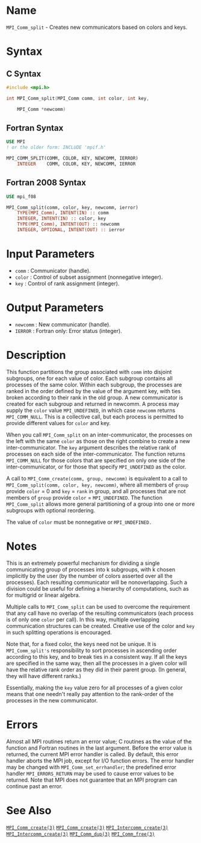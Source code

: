 # Name

`MPI_Comm_split` - Creates new communicators based on colors and
keys.

# Syntax

## C Syntax

```c
#include <mpi.h>

int MPI_Comm_split(MPI_Comm comm, int color, int key,

    MPI_Comm *newcomm)
```

## Fortran Syntax

```fortran
USE MPI
! or the older form: INCLUDE 'mpif.h'

MPI_COMM_SPLIT(COMM, COLOR, KEY, NEWCOMM, IERROR)
    INTEGER    COMM, COLOR, KEY, NEWCOMM, IERROR
```

## Fortran 2008 Syntax

```fortran
USE mpi_f08

MPI_Comm_split(comm, color, key, newcomm, ierror)
    TYPE(MPI_Comm), INTENT(IN) :: comm
    INTEGER, INTENT(IN) :: color, key
    TYPE(MPI_Comm), INTENT(OUT) :: newcomm
    INTEGER, OPTIONAL, INTENT(OUT) :: ierror
```


# Input Parameters

* `comm` : Communicator (handle).
* `color` : Control of subset assignment (nonnegative integer).
* `key` : Control of rank assignment (integer).

# Output Parameters

* `newcomm` : New communicator (handle).
* `IERROR` : Fortran only: Error status (integer).

# Description

This function partitions the group associated with `comm` into disjoint
subgroups, one for each value of color. Each subgroup contains all
processes of the same color. Within each subgroup, the processes are
ranked in the order defined by the value of the argument key, with ties
broken according to their rank in the old group. A new communicator is
created for each subgroup and returned in newcomm. A process may supply
the `color` value `MPI_UNDEFINED`, in which case `newcomm` returns
`MPI_COMM_NULL`. This is a collective call, but each process is permitted
to provide different values for `color` and key.

When you call `MPI_Comm_split` on an inter-communicator, the processes on
the left with the same `color` as those on the right combine to create a
new inter-communicator. The `key` argument describes the relative rank of
processes on each side of the inter-communicator. The function returns
`MPI_COMM_NULL` for those colors that are specified on only one side of
the inter-communicator, or for those that specify `MPI_UNDEFINED` as the
color.

A call to `MPI_Comm_create(comm, group, newcomm)` is equivalent to a
call to `MPI_Comm_split(comm, color, key, newcomm)`, where all
members of `group` provide `color` = 0 and `key` = `rank` in group, and
all processes that are not members of `group` provide `color` =
`MPI_UNDEFINED`. The function `MPI_Comm_split` allows more general
partitioning of a group into one or more subgroups with optional
reordering.

The value of `color` must be nonnegative or `MPI_UNDEFINED.`

# Notes

This is an extremely powerful mechanism for dividing a single
communicating group of processes into k subgroups, with k chosen
implicitly by the user (by the number of colors asserted over all the
processes). Each resulting communicator will be nonoverlapping. Such a
division could be useful for defining a hierarchy of computations, such
as for multigrid or linear algebra.

Multiple calls to `MPI_Comm_split` can be used to overcome the requirement
that any call have no overlap of the resulting communicators (each
process is of only one `color` per call). In this way, multiple
overlapping communication structures can be created. Creative use of the
color and `key` in such splitting operations is encouraged.

Note that, for a fixed color, the keys need not be unique. It is
`MPI_Comm_split's` responsibility to sort processes in ascending order
according to this key, and to break ties in a consistent way. If all the
keys are specified in the same way, then all the processes in a given
color will have the relative rank order as they did in their parent
group. (In general, they will have different ranks.)

Essentially, making the `key` value zero for all processes of a given
color means that one needn't really pay attention to the rank-order of
the processes in the new communicator.

# Errors

Almost all MPI routines return an error value; C routines as the value
of the function and Fortran routines in the last argument.
Before the error value is returned, the current MPI error handler is
called. By default, this error handler aborts the MPI job, except for
I/O function errors. The error handler may be changed with
`MPI_Comm_set_errhandler`; the predefined error handler `MPI_ERRORS_RETURN`
may be used to cause error values to be returned. Note that MPI does not
guarantee that an MPI program can continue past an error.

# See Also

[`MPI_Comm_create(3)`](./?file=MPI_Comm_create.md)
[`MPI_Comm_create(3)`](./?file=MPI_Comm_create.md)
[`MPI_Intercomm_create(3)`](./?file=MPI_Intercomm_create.md)
[`MPI_Intercomm_create(3)`](./?file=MPI_Intercomm_create.md)
[`MPI_Comm_dup(3)`](./?file=MPI_Comm_dup.md)
[`MPI_Comm_free(3)`](./?file=MPI_Comm_free.md)
